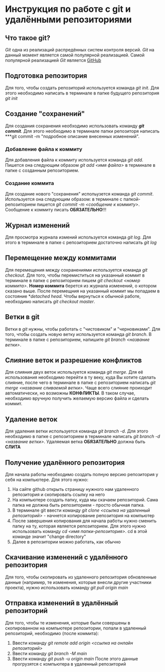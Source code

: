 # Инструкция по работе с git и удалёнными репозиториями

## Что такое git?
*Git* одна из реализаций распредённых систем контроля версий. *Git* на данный момент является самой полулярной реализацией. Самой популярной реализацией *Git* является [GitHub](https://github.com) 

## Подготовка репозитория
Для того, чтобы создать репозиторий используется команда *git init*. Для этого необходимо написать в терминале в папке будущего репозитория *git init* 

## Создание "сохранений"
Для создания сохранения необходимо использовать команду ***git commit***. Для этого необходимо в терминале папки репозиторя написать ***git commit -m "подробное описание внесенных изменений".

### Добавление файла к коммиту

Для добавления файла к коммиту используется команда *git add*. Пишется она следующим образом *git add <имя файла>* в терминале в папке с созданным репозиторием.

### Создание коммита

Для создание нового "сохранения" испольузется команда *git commit*. Используется она следующим образом: в терминале с папкой-репозиторием пишется *git commit -m <сообщение к коммиту>*. Сообщение к коммиту писать **ОБЯЗАТЕЛЬНО**!!! 

## Журнал изменений
Для просмотра журнала измений используется команда *git log*. Для этого в терминале в папке с репозиторием достаточно написать *git log*

## Перемещение между коммитами
Для перемещения между сохранениями используется команда *git checkout*. Для того, чтобы перемиститься на указанный коммит в терминале в папке с репозиторием пишем *git checkout <номер коммита>*. **Номер коммита** берется из журнала изменений, о котором сказано выше. После перемещния на указанный коммит мы попадаем в состояние **detached head*. Чтобы вернуться к обычной работе, необходимо написать *git checkout master*.

## Ветки в git
Ветки в *git* нужны, чтобы работать с "чистовиком" и "черновиками". Для того, чтобы создать новую ветку используется команда *git branch*. В терминале в папке с репозиторием, напишите *git branch <название ветки>*.

## Слияние веток и разрешение конфликтов
Для слияния двух веток используется команда *git merge*. Для её использования необходимо перейти в ту веку, куда Вы хотите сделать слияние, после чего в терминале в папке с репозиторием написать *git merge <название сливаемой ветки>*. Чаще всего слияние проиходит автоматически, но возможны **КОНФЛИКТЫ**. В таком случае, необходимо вручную получить желаемую версию файла и сделать коммит.

## Удаление веток
Для удаления ветки используется команда *git branch -d*. Для этого необходимо в папке с репозиторием в терминале написать *git branch -d <название ветки>*. Удаляемая ветка **ОБЯЗАТЕЛЬНО** должна быть **СЛИТА**

## Получение удалённого репозитория
Для начала работы необходимо создать полную версию репозитория у себя на компьютере. Для этого нужно:
1. На сайте github открыть страницу нужного нам удаленного репозитория и скопировать ссылку на него
2. На компьютере создать папку, куда мы скачаем репозиторий. Сама папка не должна быть репозиторием - просто обычная папка.
3. В терминале git ввести команду *git clone <ссылка на удаленный репозиторий>* - начнется копирование репозитория на компьютер
4. После завершения копирования для начала работы нужно сменить папку на ту, которая является репозиторием. Для этого нужно использовать команду *cd <имя папки-репозитория>*. cd в этой команде значит "change directory"
5. Далее в репозитории можно работать, как обычно

## Скачивание изменений с удалённого репозитория
Для того, чтобы скопировать из удаленного репозитория обновленные данные (например, те изменения, которые внесли другие участники проекта), нужно использовать команду *git pull origin main*

## Отправка изменений в удалённый репозиторий
Для того, чтобы те изменения, которые были совершены в скопированном на компьютере репозитории, попали в удаленный репозиторий, необходимо (после коммита):
1. Ввести команду *git remote add origin <ссылка на онлайн репозиторий>*
2. Ввести команду *git branch -M main*
3. Ввести команду *git push -u origin main*
После этого данные прогрузятся с компьютера в удаленный репозиторий
